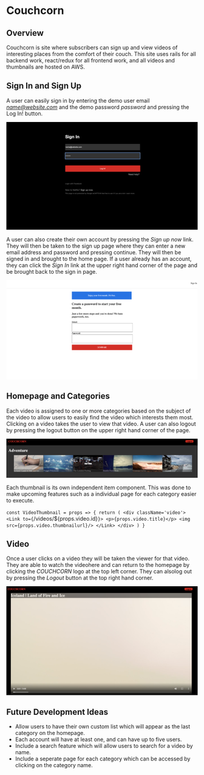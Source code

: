 # Couchcorn

## Overview

   Couchcorn is site where subscribers can sign up and view videos of interesting places from the comfort of their couch. This site uses rails for all backend work, react/redux for all frontend work, and all videos and thumbnails are hosted on AWS.
   
## Sign In and Sign Up

   A user can easily sign in by entering the demo user email *name@website.com* and the demo password *password* and pressing the Log In! button. 

   ![login](/app/assets/images/login.png)

   A user can also create their own account by pressing the *Sign up now* link. They will then be taken to the sign up page where they can enter a new email address and password and pressing continue. They will then be signed in and brought to the home page. If a user already has an account, they can click the *Sign In* link at the upper right hand corner of the page and be brought back to the sign in page.

   ![signup](/app/assets/images/signup.png)

## Homepage and Categories

Each video is assigned to one or more categories based on the subject of the video to allow users to easily find the video which interests them most. Clicking on a video takes the user to view that video. A user can also logout by pressing the logout button on the upper right hand corner of the page. 

![homepage](/app/assets/images/homepage.png)


Each thumbnail is its own independent item component. This was done to make upcoming features such as a individual page for each category easier to execute. 

`const VideoThumbnail = props => {
    return (
        <div className='video'>
            <Link to={`/videos/${props.video.id}`}>
                <p>{props.video.title}</p>
                <img src={props.video.thumbnailurl}/>
            </Link>
        </div>
    )
}`

## Video

Once a user clicks on a video they will be taken the viewer for that video. They are able to watch the videohere and can return to the homepage by clicking the *COUCHCORN* logo at the top left corner. They can alsolog out by pressing the *Logout* button at the top right hand corner. 

![video](/app/assets/images/video.png)

## Future Development Ideas

- Allow users to have their own custom list which will appear as the last category on the homepage. 
- Each account will have at least one, and can have up to five users.
- Include a search feature which will allow users to search for a video by name.
- Include a seperate page for each category which can be accessed by clicking on the category name.
    